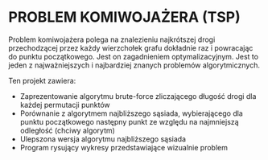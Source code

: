 # PROBLEM KOMIWOJAŻERA (TSP)

Problem komiwojażera polega na znalezieniu najkrótszej drogi przechodzącej przez każdy wierzchołek grafu dokładnie raz i powracając do punktu początkowego.
Jest on zagadnieniem optymalizacyjnym.
Jest to jeden z najważniejszych i najbardziej znanych problemów algorytmicznych.

Ten projekt zawiera:

* Zaprezentowanie algorytmu brute-force zliczającego długość drogi dla każdej permutacji punktów
* Porównanie z algorytmem najbliższego sąsiada, wybierającego dla punktu początkowego następny punkt ze względu na najmniejszą odległość (chciwy algorytm)
* Ulepszona wersja algorytmu najbliższego sąsiada
* Program rysujący wykresy przedstawiające wizualnie problem

